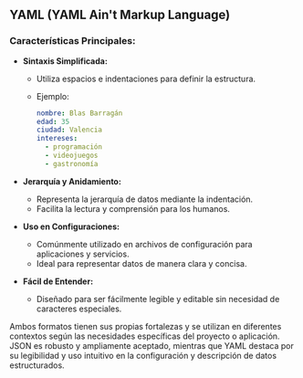 
## YAML (YAML Ain't Markup Language)

### Características Principales:

- **Sintaxis Simplificada:**
  - Utiliza espacios e indentaciones para definir la estructura.
  - Ejemplo:

    ```yaml
    nombre: Blas Barragán
    edad: 35
    ciudad: Valencia
    intereses:
      - programación
      - videojuegos
      - gastronomía
    ```

- **Jerarquía y Anidamiento:**
  - Representa la jerarquía de datos mediante la indentación.
  - Facilita la lectura y comprensión para los humanos.

- **Uso en Configuraciones:**
  - Comúnmente utilizado en archivos de configuración para aplicaciones y servicios.
  - Ideal para representar datos de manera clara y concisa.

- **Fácil de Entender:**
  - Diseñado para ser fácilmente legible y editable sin necesidad de caracteres especiales.

Ambos formatos tienen sus propias fortalezas y se utilizan en diferentes contextos según las necesidades específicas del proyecto o aplicación. JSON es robusto y ampliamente aceptado, mientras que YAML destaca por su legibilidad y uso intuitivo en la configuración y descripción de datos estructurados.
